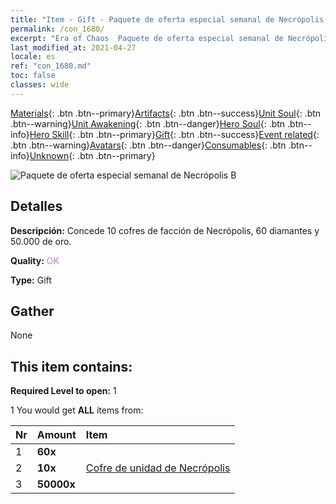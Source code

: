 ```yaml
---
title: "Item - Gift - Paquete de oferta especial semanal de Necrópolis B"
permalink: /con_1680/
excerpt: "Era of Chaos  Paquete de oferta especial semanal de Necrópolis B"
last_modified_at: 2021-04-27
locale: es
ref: "con_1680.md"
toc: false
classes: wide
---
```

 [Materials](/ItemsES/){: .btn .btn--primary}[Artifacts](/ItemsES/Artifacts/){: .btn .btn--success}[Unit Soul](/ItemsES/UnitSoul/){: .btn .btn--warning}[Unit Awakening](/ItemsES/UnitAwakening/){: .btn .btn--danger}[Hero Soul](/ItemsES/HeroSoul/){: .btn .btn--info}[Hero Skill](/ItemsES/HeroSkill/){: .btn .btn--primary}[Gift](/ItemsES/Gift/){: .btn .btn--success}[Event related](/ItemsES/Events/){: .btn .btn--warning}[Avatars](/ItemsES/Avatars/){: .btn .btn--danger}[Consumables](/ItemsES/Consumables/){: .btn .btn--info}[Unknown](/ItemsES/Unknown/){: .btn .btn--primary}

 ![Paquete de oferta especial semanal de Necrópolis B](/images/t/i_907220.png)

## Detalles
 **Descripción:** Concede 10 cofres de facción de Necrópolis, 60 diamantes y 50.000 de oro.

 **Quality:** <span style="color: #DA70D6">OK</span>

 **Type:** Gift

## Gather

  None

## This item contains:

 **Required Level to open:** 1

 1 You would get **ALL** items  from:

  | Nr | Amount |     Item    |
  |:---|:-------|:------------|
  | 1 |  **60x** | <i class="fas fa-gem"/> |  | 
  | 2 |  **10x** | [Cofre de unidad de Necrópolis](/ItemsES/con_1271/) |  | 
  | 3 |  **50000x** | <i class="fas fa-coins"/> |  | 
